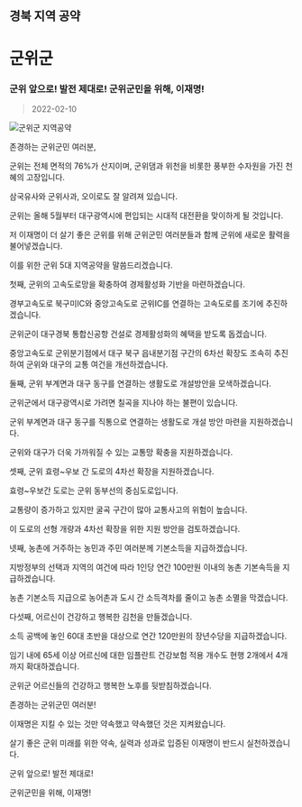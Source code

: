 ## 경북 지역 공약

# 군위군

### 군위 앞으로! 발전 제대로! 군위군민을 위해, 이재명!
> 2022-02-10

![군위군 지역공약](./005_015_005.png)

존경하는 군위군민 여러분,

군위는 전체 면적의 76%가 산지이며, 군위댐과 위천을 비롯한 풍부한 수자원을 가진 천혜의 고장입니다. 

삼국유사와 군위사과, 오이로도 잘 알려져 있습니다.

 

군위는 올해 5월부터 대구광역시에 편입되는 시대적 대전환을 맞이하게 될 것입니다.

저 이재명이 더 살기 좋은 군위를 위해 군위군민 여러분들과 함께 군위에 새로운 활력을 불어넣겠습니다. 

 

이를 위한 군위 5대 지역공약을 말씀드리겠습니다.

 

첫째, 군위의 고속도로망을 확충하여 경제활성화 기반을 마련하겠습니다.




경부고속도로 북구미IC와 중앙고속도로 군위IC를 연결하는 고속도로를 조기에 추진하겠습니다. 

군위군이 대구경북 통합신공항 건설로 경제활성화의 혜택을 받도록 돕겠습니다.  

중앙고속도로 군위분기점에서 대구 북구 읍내분기점 구간의 6차선 확장도 조속히 추진하여 군위와 대구의 교통 여건을 개선하겠습니다. 

 

둘째, 군위 부계면과 대구 동구를 연결하는 생활도로 개설방안을 모색하겠습니다.




군위군에서 대구광역시로 가려면 칠곡을 지나야 하는 불편이 있습니다. 

군위 부계면과 대구 동구를 직통으로 연결하는 생활도로 개설 방안 마련을 지원하겠습니다.  

군위와 대구가 더욱 가까워질 수 있는 교통망 확충을 지원하겠습니다.  

 

셋째, 군위 효령~우보 간 도로의 4차선 확장을 지원하겠습니다. 




효령~우보간 도로는 군위 동부선의 중심도로입니다.  

교통량이 증가하고 있지만 굴곡 구간이 많아 교통사고의 위험이 높습니다. 

이 도로의 선형 개량과 4차선 확장을 위한 지원 방안을 검토하겠습니다. 

 

넷째, 농촌에 거주하는 농민과 주민 여러분께 기본소득을 지급하겠습니다.




지방정부의 선택과 지역의 여건에 따라 1인당 연간 100만원 이내의 농촌 기본속득을 지급하겠습니다.

농촌 기본소득 지급으로 농어촌과 도시 간 소득격차를 줄이고 농촌 소멸을 막겠습니다.

 

다섯째, 어르신이 건강하고 행복한 김천을 만들겠습니다.




소득 공백에 놓인 60대 초반을 대상으로 연간 120만원의 장년수당을 지급하겠습니다.

임기 내에 65세 이상 어르신에 대한 임플란트 건강보험 적용 개수도 현행 2개에서 4개까지 확대하겠습니다.

군위군 어르신들의 건강하고 행복한 노후를 뒷받침하겠습니다. 

 

 

존경하는 군위군민 여러분!




이재명은 지킬 수 있는 것만 약속했고 약속했던 것은 지켜왔습니다.

살기 좋은 군위 미래를 위한 약속, 실력과 성과로 입증된 이재명이 반드시 실천하겠습니다.

 

군위 앞으로! 발전 제대로! 

군위군민을 위해, 이재명! 

						